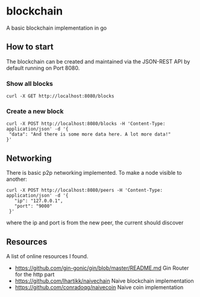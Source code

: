 # blockchain
A basic blockchain implementation in go

## How to start

The blockchain can be created and maintained via the JSON-REST API by default running on Port 8080.

### Show all blocks
    
    curl -X GET http://localhost:8080/blocks 
    
### Create a new block
    
    curl -X POST http://localhost:8080/blocks -H 'Content-Type: application/json' -d '{
     "data": "And there is some more data here. A lot more data!"
    }' 
   
## Networking

There is basic p2p networking implemented. To make a node visible to another:
    
    curl -X POST http://localhost:8080/peers -H 'Content-Type: application/json' -d '{
       "ip": "127.0.0.1",
       "port": "9000"
     }' 
   
where the ip and port is from the new peer, the current should discover

## Resources

A list of online resources I found.

- https://github.com/gin-gonic/gin/blob/master/README.md  Gin Router for the http part
- https://github.com/lhartikk/naivechain Naive blockchain implementation
- https://github.com/conradoqg/naivecoin Naive coin implementation